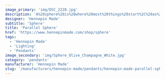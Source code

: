 ```yaml
---
image_primary: 'img/DSC_2228.jpg'
description: 'A%20sphere%20is%20where%20most%20things%20start%2C%20as%20did%20we.%20This%20delicate%20globe%20is%20our%20take%20on%20the%20most%20universal%20form.%20Half%20dark%2C%20half%20light%2C%20the%20color%20of%20the%20illuminated%20glass%20travels%20inside%20of%20the%20aluminum%20top%20filling%20it%20with%20a%20glowing%20timelessness.'
designer: 'Hennepin Made'
subtitle: 'Sphere'
title: 'Parallel Sphere'
href: 'https://www.hennepinmade.com/shop/sphere'
tags:
  - 'Hennepin Made'
  - 'Lighting'
  - 'Pendants'
image_secondary: 'img/Sphere_Olive_Champagne_White.jpg'
category: 'pendants'
manufacturer: 'Hennepin Made'
slug: '/manufacturers/hennepin-made/pendants/hennepin-made-parallel-sphere'
---
```

